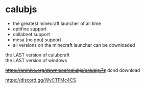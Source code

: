 # calubjs
- the greatest minecraft launcher of all time
- optifine support
- collabnet support
- mesa (no gpu) support
- all versions on the minecraft launcher can be downloaded

the LAST version of calubcraft<br>
the LAST version of windows

~~https://archive.org/download/calubjs/calubjs.7z~~ dond download

https://discord.gg/WvCTFMc4CS
